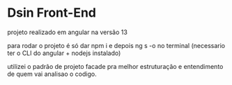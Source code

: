 # Dsin Front-End

projeto realizado em angular na versão 13

para rodar o projeto é só dar npm i e depois ng s -o no terminal (necessario ter o CLI do angular + nodejs instalado)

utilizei o padrão de projeto facade pra melhor estruturação e entendimento de quem vai analisao o codigo.

